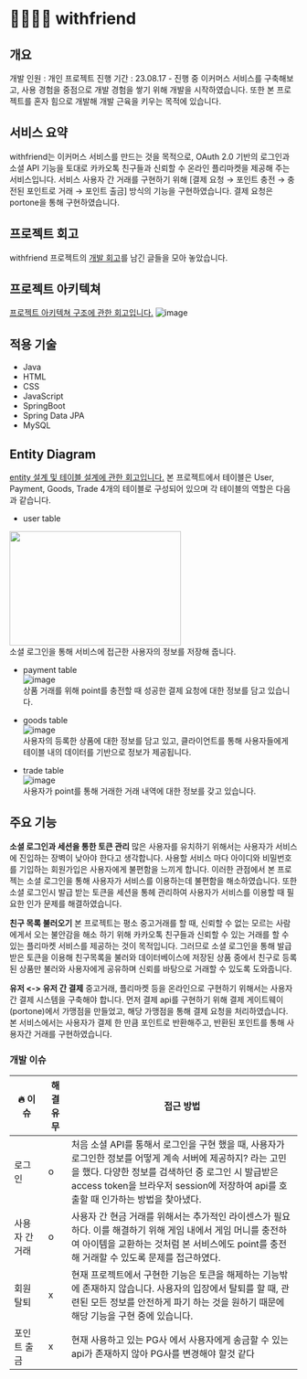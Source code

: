 # 🫱🏼‍🫲🏽 withfriend

## 개요
개발 인원 : 개인 프로젝트
진행 기간 : 23.08.17 - 진행 중
이커머스 서비스를 구축해보고, 사용 경험을 중점으로 개발 경험을 쌓기 위해 개발을 시작하였습니다. 또한 본 프로젝트를 혼자 힘으로 개발해 개발 근육을 키우는 목적에 있습니다.

## 서비스 요약
withfriend는 이커머스 서비스를 만드는 것을 목적으로, OAuth 2.0 기반의 로그인과 소셜 API 기능을 토대로 카카오톡 친구들과 신뢰할 수 온라인 플리마켓을 제공해 주는 서비스입니다. 서비스 사용자 간 거래를 구현하기 위해 [결제 요청 → 포인트 충전 → 충전된 포인트로 거래 → 포인트 출금] 방식의 기능을 구현하였습니다. 결제 요청은 portone을 통해 구현하였습니다.

## 프로젝트 회고
withfriend 프로젝트의 [개발 회고](https://foreveryoung97.tistory.com/category/%ED%94%84%EB%A1%9C%EC%A0%9D%ED%8A%B8/withfriend)를 남긴 글들을 모아 놓았습니다.

## 프로젝트 아키텍쳐
[프로젝트 아키텍쳐 구조에 관한 회고입니다.](https://foreveryoung97.tistory.com/109)
![image](https://github.com/Jiggy97/withfriend/assets/79949843/6ed43781-7162-4273-87a3-0b5b460683c2)


## 적용 기술
- Java
- HTML
- CSS
- JavaScript
- SpringBoot
- Spring Data JPA
- MySQL

## Entity Diagram
[entity 설계 및 테이블 설계에 관한 회고입니다.](https://foreveryoung97.tistory.com/110)
본 프로젝트에서 테이블은 User, Payment, Goods, Trade 4개의 테이블로 구성되어 있으며 각 테이블의 역할은 다음과 같습니다.

- user table<br>
<img src="https://github.com/Jiggy97/withfriend/assets/79949843/e9e4f421-5240-4633-84c2-466761c92f8a" width="300" height="200">
<br>소셜 로그인을 통해 서비스에 접근한 사용자의 정보를 저장해 줍니다.

- payment table<br>
![image](https://github.com/Jiggy97/withfriend/assets/79949843/269efcdc-bb3a-4661-a7c0-638903e39c68)
<br>상품 거래를 위해 point를 충전할 때 성공한 결제 요청에 대한 정보를 담고 있습니다.

- goods table<br>
![image](https://github.com/Jiggy97/withfriend/assets/79949843/e56fdaef-c897-4766-9e59-cd5023817f31)
<br>사용자의 등록한 상품에 대한 정보를 담고 있고, 클라이언트를 통해 사용자들에게 테이블 내의 데이터를 기반으로 정보가 제공됩니다.

- trade table<br>
![image](https://github.com/Jiggy97/withfriend/assets/79949843/68deb4da-be76-427b-8db9-f22e55ca6031)
<br>사용자가 point를 통해 거래한 거래 내역에 대한 정보를 갖고 있습니다.

  
## 주요 기능
**소셜 로그인과 세션을 통한 토큰 관리**
많은 사용자를 유치하기 위해서는 사용자가 서비스에 진입하는 장벽이 낮아야 한다고 생각합니다. 사용할 서비스 마다 아이디와 비밀번호를 기입하는 회원가입은 사용자에게 불편함을 느끼게 합니다. 이러한 관점에서 본 프로젝는 소셜 로그인을 통해 사용자가 서비스를 이용하는데 불편함을 해소하였습니다. 또한 소셜 로그인시 발급 받는 토큰을 세션을 통헤 관리하여 사용자가 서비스를 이용할 때 필요한 인가 문제를 해결하였습니다.

**친구 목록 불러오기**
본 프로젝트는 평소 중고거래를 할 때, 신뢰할 수 없는 모르는 사람에게서 오는 불안감을 해소 하기 위해 카카오톡 친구들과 신뢰할 수 있는 거래를 할 수 있는 플리마켓 서비스를 제공하는 것이 목적입니다. 그러므로 소셜 로그인을 통해 발급 받은 토큰을 이용해 친구목록을 불러와 데이터베이스에 저장된 상품 중에서 친구로 등록된 상품만 불러와 사용자에게 공유하며 신뢰를 바탕으로 거래할 수 있도록 도와줍니다.

**유저 <-> 유저 간 결제**
중고거래, 플리마켓 등을 온라인으로 구현하기 위해서는 사용자 간 결제 시스템을 구축해야 합니다. 먼저 결제 api를 구현하기 위해 결제 게이트웨이(portone)에서 가맹점을 만들었고, 해당 가맹점을 통해 결제 요청을 처리하였습니다. 본 서비스에서는 사용자가 결제 한 만큼 포인트로 반환해주고, 반환된 포인트를 통해 사용자간 거래를 구현하였습니다.

### 개발 이슈
| 🔥 이슈 | 해결 유무 | 접근 방법 |
| --- | --- | --- |
| 로그인 | o | 처음 소셜 API를 통해서 로그인을 구현 했을 때, 사용자가 로그인한 정보를 어떻게 계속 서버에 제공하지? 라는 고민을 했다. 다양한 정보를 검색하던 중 로그인 시 발급받은 access token을 브라우저 session에 저장하여 api를 호출할 때 인가하는 방법을 찾아냈다.  |
| 사용자 간 거래 | o | 사용자 간 현금 거래를 위해서는 추가적인 라이센스가 필요하다. 이를 해결하기 위해 게임 내에서 게임 머니를 충전하여 아이템을 교환하는 것처럼 본 서비스에도 point를  충전해 거래할 수 있도록 문제를 접근하였다. |
| 회원 탈퇴 | x | 현재 프로젝트에서 구현한 기능은 토큰을 해제하는 기능밖에 존재하지 않습니다. 사용자의 입장에서 탈퇴를 할 때, 관련된 모든 정보를 안전하게 파기 하는 것을 원하기 때문에 해당 기능을 구현 중에 있습니다.|
| 포인트 출금 | x | 현재 사용하고 있는 PG사 에서 사용자에게 송금할 수 있는 api가 존재하지 않아 PG사를 변경해야 할것 같다 |


